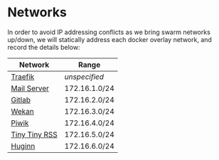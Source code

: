 # Networks

In order to avoid IP addressing conflicts as we bring swarm networks up/down, we will statically address each docker overlay network, and record the details below:

Network  | Range
--|--
[Traefik](https://geek-cookbook.funkypenguin.co.nz/ha-docker-swarm/traefik/)  | _unspecified_
[Mail Server](https://geek-cookbook.funkypenguin.co.nz/recipies/mail/)  | 172.16.1.0/24
[Gitlab](https://geek-cookbook.funkypenguin.co.nz/recipies/gitlab/) | 172.16.2.0/24
[Wekan](https://geek-cookbook.funkypenguin.co.nz/recipies/wekan/)  |  172.16.3.0/24
[Piwik](https://geek-cookbook.funkypenguin.co.nz/recipies/piwki/)  |  172.16.4.0/24
[Tiny Tiny RSS](https://geek-cookbook.funkypenguin.co.nz/recipies/tiny-tiny-rss/)  |  172.16.5.0/24
[Huginn](https://geek-cookbook.funkypenguin.co.nz/recipies/huginn/)  |  172.16.6.0/24
